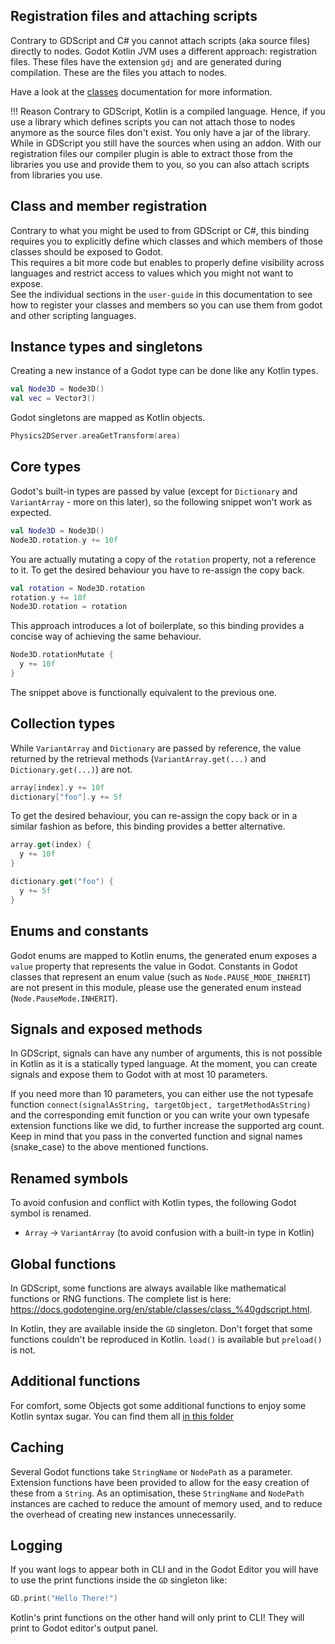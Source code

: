 ## Registration files and attaching scripts
Contrary to GDScript and C# you cannot attach scripts (aka source files) directly to nodes. Godot Kotlin JVM uses a different approach: registration files. These files have the extension `gdj` and are generated during compilation. These are the files you attach to nodes.

Have a look at the [classes](classes.md) documentation for more information. 

!!! Reason
    Contrary to GDScript, Kotlin is a compiled language. Hence, if you use a library which defines scripts you can not attach those to nodes anymore as the source files don't exist. You only have a jar of the library. While in GDScript you still have the sources when using an addon. With our registration files our compiler plugin is able to extract those from the libraries you use and provide them to you, so you can also attach scripts from libraries you use.

## Class and member registration
Contrary to what you might be used to from GDScript or C#, this binding requires you to explicitly define which classes
and which members of those classes should be exposed to Godot.  
This requires a bit more code but enables to properly define visibility across languages and restrict access to values 
which you might not want to expose.  
See the individual sections in the `user-guide` in this documentation to see how to register your classes and members so
you can use them from godot and other scripting languages.

## Instance types and singletons
Creating a new instance of a Godot type can be done like any Kotlin types.

```kotlin
val Node3D = Node3D()
val vec = Vector3()
```

Godot singletons are mapped as Kotlin objects.

```kotlin
Physics2DServer.areaGetTransform(area)
```

## Core types
Godot's built-in types are passed by value (except for `Dictionary` and `VariantArray` - more on this later), so the following snippet won't work as expected.

```kotlin
val Node3D = Node3D()
Node3D.rotation.y += 10f
```

You are actually mutating a copy of the `rotation` property, not a reference to it. To get the desired behaviour you have to re-assign the copy back.

```kotlin
val rotation = Node3D.rotation
rotation.y += 10f
Node3D.rotation = rotation
``` 

This approach introduces a lot of boilerplate, so this binding provides a concise way of achieving the same behaviour.

```kotlin
Node3D.rotationMutate {
  y += 10f
}
```

The snippet above is functionally equivalent to the previous one.

## Collection types
While `VariantArray` and `Dictionary` are passed by reference, the value returned by the retrieval methods (`VariantArray.get(...)` and `Dictionary.get(...)`) are not.

```kotlin
array[index].y += 10f
dictionary["foo"].y += 5f
```

To get the desired behaviour, you can re-assign the copy back or in a similar fashion as before, this binding provides a better alternative.

```kotlin
array.get(index) {
  y += 10f
}

dictionary.get("foo") {
  y += 5f
}
``` 

## Enums and constants
Godot enums are mapped to Kotlin enums, the generated enum exposes a `value` property that represents the value in Godot. Constants in Godot classes that represent an enum value (such as `Node.PAUSE_MODE_INHERIT`) are not present in this module, please use the generated enum instead (`Node.PauseMode.INHERIT`).

## Signals and exposed methods
In GDScript, signals can have any number of arguments, this is not possible in Kotlin as it is a statically typed language. At the moment, you can create signals and expose them to Godot with at most 10 parameters.  

If you need more than 10 parameters, you can either use the not typesafe function `connect(signalAsString, targetObject, targetMethodAsString)` and the corresponding emit function or you can write your own typesafe extension functions like we did, to further increase the supported arg count. Keep in mind that you pass in the converted function and signal names (snake_case) to the above mentioned functions.  

## Renamed symbols
To avoid confusion and conflict with Kotlin types, the following Godot symbol is renamed.

- `Array` -> `VariantArray` (to avoid confusion with a built-in type in Kotlin)

## Global functions

In GDScript, some functions are always available like mathematical functions or RNG functions. The complete list is here: https://docs.godotengine.org/en/stable/classes/class_%40gdscript.html.

In Kotlin, they are available inside the `GD` singleton. Don't forget that some functions couldn't be reproduced in Kotlin. `load()` is available but `preload()` is not.

## Additional functions

For comfort, some Objects got some additional functions to enjoy some Kotlin syntax sugar. You can find them all [in this folder](https://github.com/utopia-rise/godot-kotlin-jvm/tree/master/kt/godot-library/src/main/kotlin/godot/extensions)

## Caching

Several Godot functions take `StringName` or `NodePath` as a parameter. Extension functions have been provided to allow for the easy creation of these from a `String`. As an optimisation, these `StringName` and `NodePath` instances are cached to reduce the amount of memory used, and to reduce the overhead of creating new instances unnecessarily.

## Logging
If you want logs to appear both in CLI and in the Godot Editor you will have to use the print functions inside the `GD` singleton like:

```kt
GD.print("Hello There!")
```

Kotlin's print functions on the other hand will only print to CLI! They will print to Godot editor's output panel.

